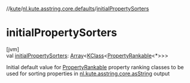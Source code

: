 //[kute](../../index.md)/[nl.kute.asstring.core.defaults](index.md)/[initialPropertySorters](initial-property-sorters.md)

# initialPropertySorters

[jvm]\
val [initialPropertySorters](initial-property-sorters.md): [Array](https://kotlinlang.org/api/latest/jvm/stdlib/kotlin/-array/index.html)&lt;[KClass](https://kotlinlang.org/api/latest/jvm/stdlib/kotlin.reflect/-k-class/index.html)&lt;[PropertyRankable](../nl.kute.asstring.property.ranking/-property-rankable/index.md)&lt;*&gt;&gt;&gt;

Initial default value for [PropertyRankable](../nl.kute.asstring.property.ranking/-property-rankable/index.md) property ranking classes to be used for sorting properties in [nl.kute.asstring.core.asString](../nl.kute.asstring.core/as-string.md) output
